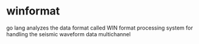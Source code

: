 winformat
===

go lang analyzes the data format called WIN format processing system for handling the seismic waveform data multichannel